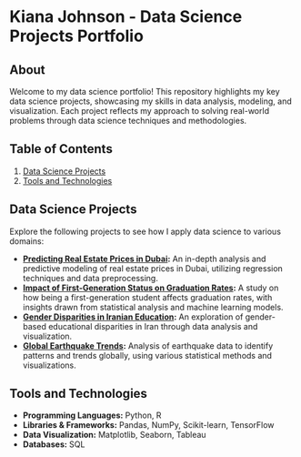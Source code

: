 # Kiana Johnson - Data Science Projects Portfolio

## About
Welcome to my data science portfolio! This repository highlights my key data science projects, showcasing my skills in data analysis, modeling, and visualization. Each project reflects my approach to solving real-world problems through data science techniques and methodologies.

## Table of Contents
1. [Data Science Projects](#data-science-projects)
2. [Tools and Technologies](#tools-and-technologies)
   
## Data Science Projects
Explore the following projects to see how I apply data science to various domains:

- **[Predicting Real Estate Prices in Dubai](https://github.com/kianajohns0/dubai-real-estate-price-prediction):** An in-depth analysis and predictive modeling of real estate prices in Dubai, utilizing regression techniques and data preprocessing.
- **[Impact of First-Generation Status on Graduation Rates](https://github.com/kianajohns0/first-gen-college-grad):** A study on how being a first-generation student affects graduation rates, with insights drawn from statistical analysis and machine learning models.
- **[Gender Disparities in Iranian Education](https://github.com/kianajohns0/iranian-education):** An exploration of gender-based educational disparities in Iran through data analysis and visualization.
- **[Global Earthquake Trends](#):** Analysis of earthquake data to identify patterns and trends globally, using various statistical methods and visualizations.

## Tools and Technologies
- **Programming Languages:** Python, R
- **Libraries & Frameworks:** Pandas, NumPy, Scikit-learn, TensorFlow
- **Data Visualization:** Matplotlib, Seaborn, Tableau
- **Databases:** SQL
